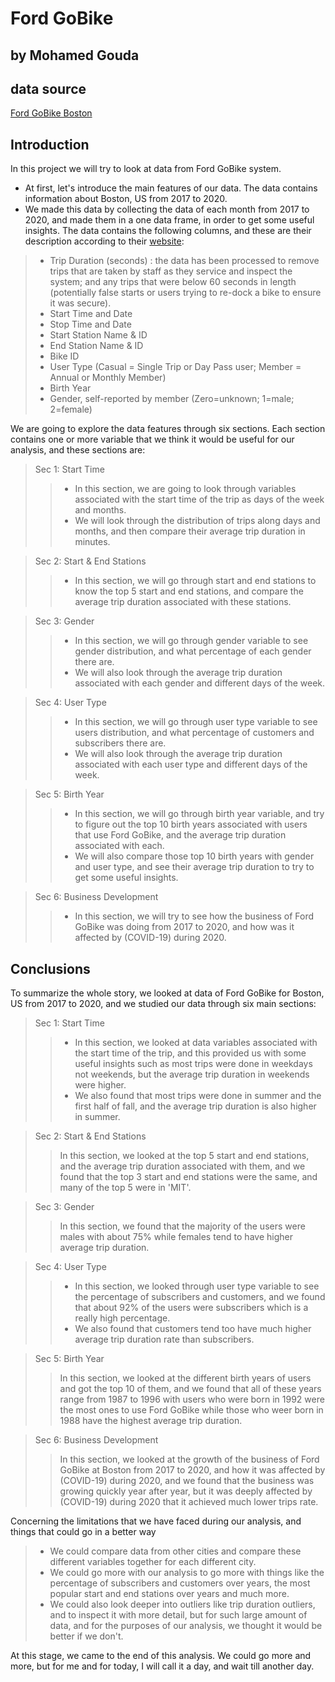 # Ford GoBike

## by Mohamed Gouda

## data source
[Ford GoBike Boston](https://s3.amazonaws.com/hubway-data/index.html)

## Introduction

 In this project we will try to look at data from Ford GoBike system.
- At first, let's introduce the main features of our data. The data contains information about Boston, US from 2017 to 2020.
- We made this data by collecting the data of each month from 2017 to 2020, and made them in a one data frame, in order to get some useful insights.
 The data contains the following columns, and these are their description according to their [website](https://www.bluebikes.com/system-data):
>- Trip Duration (seconds) : the data has been processed to remove trips that are taken by staff as they service and inspect the system; and any trips that were below 60 seconds in length (potentially false starts or users trying to re-dock a bike to ensure it was secure).
>- Start Time and Date
>- Stop Time and Date
>- Start Station Name & ID
>- End Station Name & ID
>- Bike ID
>- User Type (Casual = Single Trip or Day Pass user; Member = Annual or Monthly Member)
>- Birth Year
>- Gender, self-reported by member (Zero=unknown; 1=male; 2=female)

 We are going to explore the data features through six sections. Each section contains one or more variable that we think it would be useful for our analysis, and these sections are:

> Sec 1: Start Time
>>- In this section, we are going to look through variables associated with the start time of the trip as days of the week and months. 
>>- We will look through the distribution of trips along days and months, and then compare their average trip duration in minutes. 

> Sec 2: Start & End Stations
>>- In this section, we will go through start and end stations to know the top 5 start and end stations, and compare the average trip duration associated with these stations.

> Sec 3: Gender
>>- In this section, we will go through gender variable to see gender distribution, and what percentage of each gender there are.
>>- We will also look through the average trip duration associated with each gender and different days of the week.

> Sec 4: User Type
>>- In this section, we will go through user type variable to see users distribution, and what percentage of customers and subscribers there are.
>>- We will also look through the average trip duration associated with each user type and different days of the week.

> Sec 5: Birth Year
>>- In this section, we will go through birth year variable, and try to figure out the top 10 birth years associated with users that use Ford GoBike, and the average trip duration associated with each.
>>- We will also compare those top 10 birth years with gender and user type, and see their average trip duration to try to get some useful insights.

> Sec 6: Business Development
>>- In this section, we will try to see how the business of Ford GoBike was doing from 2017 to 2020, and how was it affected by (COVID-19) during 2020.

## Conclusions

 To summarize the whole story, we looked at data of Ford GoBike for Boston, US from 2017 to 2020, and we studied our data through six main sections:

> Sec 1: Start Time
>>- In this section, we looked at data variables associated with the start time of the trip, and this provided us with some useful insights such as most trips were done in weekdays not weekends, but the average trip duration in weekends were higher.
>>- We also found that most trips were done in summer and the first half of fall, and the average trip duration is also higher in summer.

> Sec 2: Start & End Stations
>> In this section, we looked at the top 5 start and end stations, and the average trip duration associated with them, and we found that the top 3 start and end stations were the same, and many of the top 5 were in 'MIT'.

> Sec 3: Gender
>> In this section, we found that the majority of the users were males with about 75% while females tend to have higher average trip duration.

> Sec 4: User Type 
>>- In this section, we looked through user type variable to see the percentage of subscribers and customers, and we found that about 92% of the users were subscribers which is a really high percentage. 
>>- We also found that customers tend too have much higher average trip duration rate than subscribers.

> Sec 5: Birth Year
>> In this section, we looked at the different birth years of users and got the top 10 of them, and we found that all of these years range from 1987 to 1996 with users who were born in 1992 were the most ones to use Ford GoBike while those who weer born in 1988 have the highest average trip duration.

> Sec 6: Business Development
>> In this section, we looked at the growth of the business of Ford GoBike at Boston from 2017 to 2020, and how it was affected by (COVID-19) during 2020, and we found that the business was growing quickly year after year, but it was deeply affected by (COVID-19) during 2020 that it achieved much lower trips rate.

 Concerning the limitations that we have faced during our analysis, and things that could go in a better way 
>- We could compare data from other cities and compare these different variables together for each different city.
>- We could go more with our analysis to go more with things like the percentage of subscribers and customers over years, the most popular start and end stations over years and much more.
>- We could also look deeper into outliers like trip duration outliers, and to inspect it with more detail, but for such large amount of data, and for the purposes of our analysis, we thought it would be better if we don't.

 At this stage, we came to the end of this analysis. We could go more and more, but for me and for today, I will call it a day, and wait till another day.
